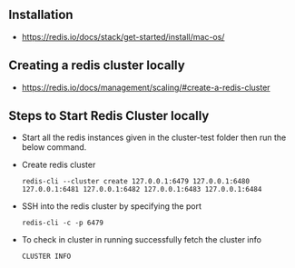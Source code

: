## Installation
- https://redis.io/docs/stack/get-started/install/mac-os/

## Creating a redis cluster locally
- https://redis.io/docs/management/scaling/#create-a-redis-cluster

## Steps to Start Redis Cluster locally
- Start all the redis instances given in the cluster-test folder then run the below command.
- Create redis cluster

    `redis-cli --cluster create 127.0.0.1:6479 127.0.0.1:6480 127.0.0.1:6481 127.0.0.1:6482 127.0.0.1:6483 127.0.0.1:6484`

- SSH into the redis cluster by specifying the port

    `redis-cli -c -p 6479`

- To check in cluster in running successfully fetch the cluster info

    `CLUSTER INFO`